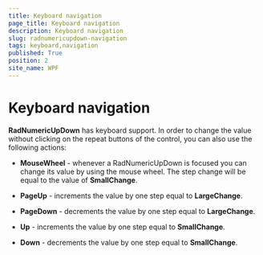 ```yaml
---
title: Keyboard navigation
page_title: Keyboard navigation
description: Keyboard navigation
slug: radnumericupdown-navigation
tags: keyboard,navigation
published: True
position: 2
site_name: WPF
---
```


# Keyboard navigation

__RadNumericUpDown__ has keyboard support. In order to change the value without clicking on the repeat buttons of the control, you can also use the following actions:

* __MouseWheel__ - whenever a RadNumericUpDown is focused you can change its value by using the mouse wheel. The step change will be equal to the value of __SmallChange__.

* __PageUp__ - increments the value by one step equal to __LargeChange__.

* __PageDown__ - decrements the value by one step equal to __LargeChange__.

* __Up__ - increments the value by one step equal to __SmallChange__.

* __Down__ - decrements the value by one step equal to __SmallChange__.